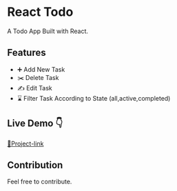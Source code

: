 # React Todo

A Todo App Built with React.

## Features

- ➕ Add New Task
- ✂️ Delete Task
- ✍️ Edit Task
- ⌛ Filter Task According to State (all,active,completed)

## Live Demo 👇

[🔗Project-link](https://react-todo-codeid9.netlify.app/)

## Contribution 

Feel free to contribute.
